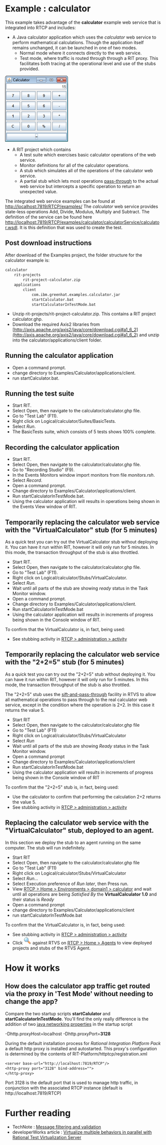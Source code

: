 
# Example : calculator

This example takes advantage of the **calculator** example web service that is integrated into
RTCP and includes:
 
- A Java calculator application which uses the *calculator* web service to perform mathematical calculations.
Though the application itself remains unchanged, it can be launched in one of two modes.
	- Normal mode where it connects directly to the web service.
	- Test mode, where traffic is routed through through a RIT proxy. 
	This facilitates both tracing at the operational level and use of the stubs provided.	

![Calculator](calculator.png "The calculator app")	

- A RIT project which contains
	- A test suite which exercises basic calculator operations of the web service.
	- Monitor definitions for all of the calculator operations.
	- A stub which simulates all of the operations of the calculator web service.
    - A partial stub which lets most operations [pass-through](http://www-01.ibm.com/support/knowledgecenter/SSBLQQ_8.6.0/com.ibm.rational.rtvs.ref.doc/topics/c_rtvsref_sift_passthrough.html?lang=en "sift-and-pass-through") to the actual web service
      but intercepts a specific operation to return an unexpected value.

The integrated web service examples can be found at [http://localhost:7819/RTCP/examples/](http://localhost:7819/RTCP/examples/)
The *calculator* web service provides state-less operations Add, Divide, Modulus, Multiply and Subtract. The definition of 
the service can be found here [http://localhost:7819/RTCP/examples/calculator/calculatorService/calculator.wsdl](http://localhost:7819/RTCP/examples/calculator/calculatorService/calculator.wsdl). 
It is this definition that was used to create the test.  
 
## Post download instructions

After download of the Examples project, the folder structure for the calculator example is:

    calculator
        rit-projects
            rit-project-calculator.zip
        applications
            client
                com.ibm.greenhat.examples.calculator.jar
                startCalculator.bat  
                startCalculatorInTestMode.bat 
                
- Unzip rit-projects/rit-project-calculator.zip. This contains a RIT project calculator.ghp.                
- Download the required Axis2 libraries from [http://axis.apache.org/axis2/java/core/download.cgi#a1_6_2](http://axis.apache.org/axis2/java/core/download.cgi#a1_6_2) and unzip into the calculator/applications/client folder.                

## Running the calculator application
- Open a command prompt.
- change directory to Examples/Calculator/applications/client.
- run startCalculator.bat.

## Running the test suite
- Start RIT.
- Select Open, then navigate to the calculator/calculator.ghp file. 
- Go to "Test Lab" (F11).
- Right click on Logical/calculator/Suites/BasicTests.
- Select *Run*.
- The BasicTests suite, which consists of 5 tests shows 100% complete.

## Recording the calculator application
- Start RIT.
- Select Open, then navigate to the calculator/calculator.ghp file. 
- Go to "Recording Studio" (F9).
- In the Events Monitors window import monitors from file *monitors.rsh*. 
- Select *Record*.
- Open a command prompt.
- Change directory to Examples/Calculator/applications/client.
- Run startCalculatorInTestMode.bat.
- Using the calculator application will results in operations being shown in the Events View window of RIT.


## Temporarily replacing the calculator web service with the "VirtualCalculator" stub (for 5 minutes)

As a quick test you can try out the VirtualCalculator stub without deploying it. 
You can have it run within RIT, however it will only run for 5 minutes. 
 In this mode, the transaction throughput of the stub is also throttled.

- Start RIT.
- Select Open, then navigate to the calculator/calculator.ghp file. 
- Go to "Test Lab" (F11).
- Right click on Logical/calculator/Stubs/VirtualCalculator.
- Select *Run*.
- Wait until all parts of the stub are showing *ready* status in the Task Monitor window.
- Open a command prompt.
- Change directory to Examples/Calculator/applications/client.
- Run startCalculatorInTestMode.bat
- Using the calculator application will results in increments of progress being shown in the Console window of RIT.

To confirm that the VirtualCalculator is, in fact, being used:

 - See stubbing activity in [RTCP > administration > activity](http://localhost:7819/RTCP/#Administration:activity)


## Temporarily replacing the calculator web service with the "2+2=5" stub (for 5 minutes)

As a quick test you can try out the "2+2=5" stub without deploying it. 
You can have it run within RIT, however it will only run for 5 minutes. 
In this mode, the transaction throughput of the stub is also throttled.

The "2+2=5" stub uses the [sift-and-pass-through](http://www-01.ibm.com/support/knowledgecenter/SSBLQQ_8.6.0/com.ibm.rational.rtvs.ref.doc/topics/c_rtvsref_sift_passthrough.html?lang=en "sift-and-pass-through") facility in RTVS to allow all mathematical operations to pass through to the real calculator
web service, except in the condition where the operation is 2+2. In this case it returns the value 5. 

- Start RIT
- Select Open, then navigate to the calculator/calculator.ghp file 
- Go to "Test Lab" (F11)
- Right click on Logical/calculator/Stubs/VirtualCalculator
- Select *Run*
- Wait until all parts of the stub are showing *Ready* status in the Task Monitor window.
- Open a command prompt
- Change directory to Examples/Calculator/applications/client
- Run startCalculatorInTestMode.bat
- Using the calculator application will results in increments of progress being shown in the Console window of RIT

To confirm that the "2+2=5" stub is, in fact, being used:

 - Use the calculator to confirm that performing the calculation 2+2 returns the value 5.
 - See stubbing activity in [RTCP > administration > activity](http://localhost:7819/RTCP/#Administration:activity)

## Replacing the calculator web service with the "VirtualCalculator" stub, deployed to an agent.

In this section we deploy the stub to an agent running on the same computer. 
The stub will run indefinitely.

- Start RIT
- Select Open, then navigate to the calculator/calculator.ghp file 
- Go to "Test Lab" (F11)
- Right click on Logical/calculator/Stubs/VirtualCalculator
- Select *Run...*
- Select Execution preference of *Run later*, then Press run.
- View [RTCP > Home > Environments > domain1 > calculator](http://localhost:7819/RTCP/#Environments:domain1/calculator) and
wait until all operations are being *Satisfied By* the **VirtualCalculator 1.0** and their status is *Ready*
- Open a command prompt
- change directory to Examples/Calculator/applications/client
- run startCalculatorInTestMode.bat

To confirm that the VirtualCalculator is, in fact, being used:

 - See stubbing activity in [RTCP > administration > activity](http://localhost:7819/RTCP/#Administration:activity)
 - Click ![Spyglass](spyglass.png "view deployed projects and stubs") against RTVS on [RTCP > Home > Agents](http://localhost:7819/RTCP/#Agents:) to view deployed projects and stubs of the RTVS Agent.

# How it works

## How does the calculator app traffic get routed via the proxy in 'Test Mode' without needing to change the app?

Compare the two startup scripts **startCalulator** and **startCalculatorInTestMode**. 
You'll find the only really difference is the addition of two [java networking properties](http://docs.oracle.com/javase/7/docs/api/java/net/doc-files/net-properties.html) in
the startup script

   -Dhttp.proxyHost=localhost -Dhttp.proxyPort=**3128**

During the default installation process for *Rational Integration Platform Pack* a default http proxy is installed and autostarted.
This proxy's configuration is determined by the contents of RIT-Platform/httptcp/registration.xml

    <server base-url="http://localhost:7819/RTCP"/>
	<http-proxy port="3128" bind-address="">
	</http-proxy>	

Port 3128 is the default port that is used to manage http traffic, in conjunction with the associated RTCP instance (default is http://localhost:7819/RTCP) 

# Further reading
 - TechNote : [Message filtering and validation](http://www-01.ibm.com/support/docview.wss?uid=swg21669000)
 - developerWorks article :  [Virtualize multiple behaviors in parallel with Rational Test Virtualization Server](http://www.ibm.com/developerworks/rational/library/multiple-behaviors-parallel-test-virtualization-server/index.html)